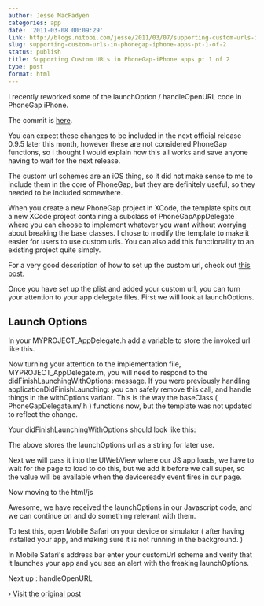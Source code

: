 ```yaml
---
author: Jesse MacFadyen
categories: app
date: '2011-03-08 00:09:29'
link: http://blogs.nitobi.com/jesse/2011/03/07/supporting-custom-urls-in-phonegap-iphone-apps-pt-1-of-2/
slug: supporting-custom-urls-in-phonegap-iphone-apps-pt-1-of-2
status: publish
title: Supporting Custom URLs in PhoneGap-iPhone apps pt 1 of 2
type: post
format: html
---
```


I recently reworked some of the launchOption / handleOpenURL code in PhoneGap iPhone.

The commit is [here](https://github.com/purplecabbage/phonegap-iphone/commit/a492f0582641bd1a6729ca29e6d58d4bc5baec99).

You can expect these changes to be included in the next official release 0.9.5 later this month, however these are not considered PhoneGap functions, so I thought I would explain how this all works and save anyone having to wait for the next release.

The custom url schemes are an iOS thing, so it did not make sense to me to include them in the core of PhoneGap, but they are definitely useful, so they needed to be included somewhere.

When you create a new PhoneGap project in XCode, the template spits out a new XCode project containing a subclass of PhoneGapAppDelegate where you can choose to implement whatever you want without worrying about breaking the base classes. I chose to modify the template to make it easier for users to use custom urls. You can also add this functionality to an existing project quite simply.

For a very good description of how to set up the custom url, check out [this post.](http://iphonedevelopertips.com/cocoa/launching-your-own-application-via-a-custom-url-scheme.html)

Once you have set up the plist and added your custom url, you can turn your attention to your app delegate files. First we will look at launchOptions.

## Launch Options

In your MYPROJECT_AppDelegate.h add a variable to store the invoked url like this.

Now turning your attention to the implementation file, MYPROJECT_AppDelegate.m, you will need to respond to the didFinishLaunchingWithOptions: message. If you were previously handling applicationDidFinishLaunching: you can safely remove this call, and handle things in the withOptions variant. This is the way the baseClass ( PhoneGapDelegate.m/.h ) functions now, but the template was not updated to reflect the change.

Your didFinishLaunchingWithOptions should look like this:

The above stores the launchOptions url as a string for later use.

Next we will pass it into the UIWebView where our JS app loads, we have to wait for the page to load to do this, but we add it before we call super, so the value will be available when the deviceready event fires in our page.

Now moving to the html/js

Awesome, we have received the launchOptions in our Javascript code, and we can continue on and do something relevant with them.

To test this, open Mobile Safari on your device or simulator ( after having installed your app, and making sure it is not running in the background. )

In Mobile Safari's address bar enter your customUrl scheme and verify that it launches your app and you see an alert with the freaking launchOptions.

Next up : handleOpenURL

[› Visit the original post](http://blogs.nitobi.com/jesse/2011/03/07/supporting-custom-urls-in-phonegap-iphone-apps-pt-1-of-2/)
